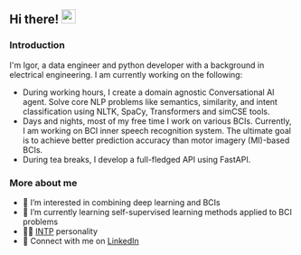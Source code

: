 ## Hi there! <img src="https://media.giphy.com/media/hvRJCLFzcasrR4ia7z/giphy.gif" width="25px" height="25px">

### Introduction

I'm Igor, a data engineer and python developer with a background in electrical engineering. I am currently working on the following:
- During working hours, I create a domain agnostic Conversational AI agent. Solve core NLP problems like semantics, similarity, and intent classification using NLTK, SpaCy, Transformers and simCSE tools. 
- Days and nights, most of my free time I work on various BCIs. Currently, I am working on BCI inner speech recognition system. The ultimate goal is to achieve better prediction accuracy than motor imagery (MI)-based BCIs.
- During tea breaks, I develop a full-fledged API using FastAPI.

### More about me

* 👀 I’m interested in combining deep learning and BCIs
* 🌱 I’m currently learning self-supervised learning methods applied to BCI problems
* 👨‍🔬 [INTP](https://www.16personalities.com/intp-personality) personality
* 👯 Connect with me on [LinkedIn](https://www.linkedin.com/in/igor-dedkov-b0b123a8/)

<!---
Thank you for your interest in my profile. Feel free to copy the above information and do whatever you want with it. :)
--->
